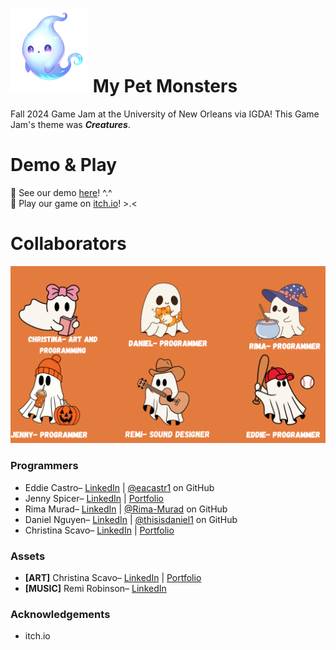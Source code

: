 # ![](images/9NeiaJ.png) My Pet Monsters

Fall 2024 Game Jam at the University of New Orleans via IGDA! This Game Jam's theme was <i><strong>Creatures</strong></i>.

# Demo & Play

📌 See our demo [here](https://youtu.be/ZUOERl2Ovzs)! \^.^<br>
📌 Play our game on [itch.io](igda-uno.itch.io/my-pet-monster)! >.<

# Collaborators
![](Team_MyPetMonsters.png)

### Programmers

* Eddie Castro– [LinkedIn](https://www.linkedin.com/in/eacastr1/) | [@eacastr1](https://github.com/eacastr1) on GitHub
* Jenny Spicer– [LinkedIn](www.linkedin.com/in/jenspi) | [Portfolio](http://jenspi.github.io)
* Rima Murad– [LinkedIn](https://www.linkedin.com/in/rima-murad/) | [@Rima-Murad](https://github.com/Rima-Murad) on GitHub
* Daniel Nguyen– [LinkedIn](https://www.linkedin.com/in/daniel-nguyen-541530226/) | [@thisisdaniel1](https://github.com/thisisdaniel1) on GitHub
* Christina Scavo– [LinkedIn](https://www.linkedin.com/in/cscavo/) | [Portfolio](https://sites.google.com/view/christinascavo/home/)

### Assets

* **[ART]** Christina Scavo– [LinkedIn](https://www.linkedin.com/in/cscavo/) | [Portfolio](https://sites.google.com/view/christinascavo/home/)
* **[MUSIC]** Remi Robinson– [LinkedIn](https://www.linkedin.com/in/richard-robinson-ba0b92266/)

### Acknowledgements

* itch.io
